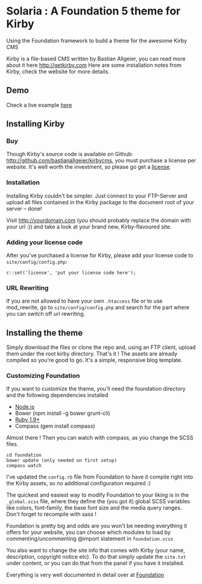 Solaria : A Foundation 5 theme for Kirby
================

Using the Foundation framework to build a theme for the awesome Kirby CMS

Kirby is a file-based CMS written by Bastian Allgeier, you can read more about it here <http://getkirby.com>
Here are some installation notes from Kirby, check the website for more details.

## Demo

Check a live example [here](http://jerome-arfouche.com/solaria/)

## Installing Kirby

### Buy

Though Kirby's source code is available on Github: <http://github.com/bastianallgeier/kirbycms>, you must purchase a license per website. It's well worth the investment, so please go get a [license](http://getkirby.com/buy).


### Installation

Installing Kirby couldn't be simpler. Just connect to your FTP-Server and upload all files contained in the Kirby package to the document root of your server – done!

Visit <http://yourdomain.com> (you should probably replace the domain with your url :)) and take a look at your brand new, Kirby-flavoured site.


### Adding your license code

After you've purchased a license for Kirby, please add your license code to `site/config/config.php`:

    c::set('license', 'put your license code here');


### URL Rewriting

If you are not allowed to have your own `.htaccess` file or to use mod_rewrite, go to `site/config/config.php` and search for the part where you can switch off url rewriting. 

## Installing the theme

Simply download the files or clone the repo and, using an FTP client, upload them under the root kirby directory. That's it !
The assets are already compiled so you're good to go. It's a simple, responsive blog template.

### Customizing Foundation

If you want to customize the theme, you'll need the foundation directory and the following dependencies installed

- [Node.js](http://nodejs.org/download/)
- Bower (npm install -g bower grunt-cli)
- [Ruby 1.9+](https://www.ruby-lang.org/en/downloads/)
- Compass (gem install compass)

Almost there ! Then you can watch with compass, as you change the SCSS files. 

    cd foundation
    bower update (only needed on first setup)
    compass watch

I've updated the `config.rb` file from Foundation to have it compile right into the Kirby assets, so no additional configuration required :)

The quickest and easiest way to modify Foundation to your liking is in the `_global.scss` file, where they define the (you got it) global SCSS variables like colors, font-family, the base font size and the media query ranges. Don't forget to recompile with sass !

Foundation is pretty big and odds are you won't be needing everything it offers for your website, you can choose which modules to load by commenting/uncommenting @import statement in `foundation.scss`

You also want to change the site info that comes with Kirby (your name, description, copyright notice etc). To do that simply update the `site.txt` under content, or you can do that from the panel if you have it installed.

Everything is very well documented in detail over at [Foundation](http://foundation.zurb.com/docs/)
